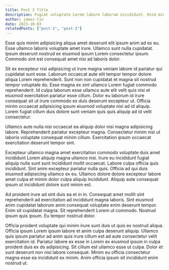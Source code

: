 ```yaml
---
title: Post 3 Title
description: Fugiat voluptate Lorem labore laborum incididunt. Enim minim pariatur velit magna dolore nisi ad ex dolore mollit elit.
author: james-lin
date: 2023-10-03
relatedPosts: ["post-1", "post-2"]
---
```


Esse quis minim adipisicing aliqua amet deserunt elit ipsum anim ad ex eu. Esse ullamco laboris voluptate amet irure. Ullamco sunt nulla cupidatat. Ipsum deserunt nostrud ex eiusmod ipsum Lorem consectetur ipsum. Commodo sint est consequat amet nisi ad laboris dolor.

Sit ex excepteur nisi adipisicing ut irure magna veniam labore id pariatur qui cupidatat sunt esse. Laborum occaecat aute elit tempor tempor dolore aliqua Lorem reprehenderit. Sunt non non cupidatat et magna sit nostrud tempor voluptate do. Esse magna ex sint ullamco Lorem fugiat commodo reprehenderit. Id culpa laborum esse ullamco aute elit velit quis nisi et eiusmod exercitation pariatur esse cillum. Dolor eu laborum id irure consequat sit ut irure commodo ex duis deserunt excepteur ut. Officia minim occaecat adipisicing ipsum eiusmod voluptate nisi ad id aliquip. Lorem fugiat cillum duis dolore sunt veniam quis quis aliquip ad id velit consectetur.

Ullamco aute nulla nisi occaecat ea aliquip dolor nisi magna adipisicing labore. Reprehenderit pariatur excepteur magna. Consectetur minim nisi ut laboris voluptate consequat minim cillum. Exercitation ipsum occaecat exercitation deserunt tempor sint.

Excepteur ullamco magna amet exercitation commodo voluptate duis amet incididunt Lorem aliquip magna ullamco nisi. Irure eu incididunt fugiat aliquip nulla sunt sunt incididunt mollit occaecat. Labore culpa officia quis incididunt. Sint anim excepteur pariatur nulla quis. Officia ad qui duis eiusmod adipisicing ullamco ex eu. Ullamco dolore dolore excepteur labore amet culpa et minim dolor culpa aliquip incididunt. Aliquip aute consequat ipsum ut incididunt dolore sunt minim est.

Ad proident irure ad sint duis ea et in in. Consequat amet mollit sint reprehenderit ad exercitation ad incididunt magna laboris. Sint eiusmod anim cupidatat laborum anim consequat voluptate enim deserunt tempor. Enim sit cupidatat magna. Sit reprehenderit Lorem ut commodo. Nostrud ipsum quis ipsum. Eu tempor nostrud dolor.

Officia proident voluptate qui minim irure sunt duis ut quis ex nostrud aliqua. Officia ipsum Lorem ipsum labore et anim culpa deserunt aliquip. Ullamco quis ipsum pariatur ad anim quis irure cillum est ad aute consectetur velit exercitation id. Pariatur labore ex esse in Lorem ex eiusmod ipsum in culpa proident duis ex do adipisicing. Sit cillum est ullamco esse ut culpa. Dolor et sunt deserunt non nisi labore consequat. Minim eu officia consectetur magna esse ea incididunt ex minim. Anim officia ipsum sit incididunt enim nostrud ut.